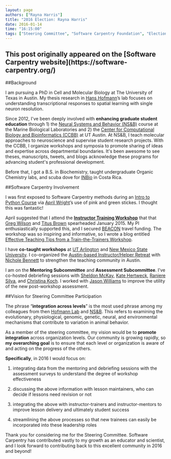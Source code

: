```yaml
---
layout: page
authors: ["Rayna Harris"]
title: "2016 Election: Rayna Harris"
date: 2016-01-14
time: "16:15:00"
tags: ["Steering Committee", "Software Carpentry Foundation", "Election 2016", "Software Carpentry"]
---
```


<h2>This post originally appeared on the [Software Carpentry website](https://software-carpentry.org/)</h2>

##Background

I am pursuing a PhD in Cell and Molecular Biology at The University of Texas in Austin. My thesis research in [Hans Hofmann](http://cichlid.biosci.utexas.edu/)’s lab focuses on understanding transcriptional responses to spatial learning with single neuron resolution. 

Since 2012, I've been deeply involved with **enhancing graduate student education** through 1) the [Neural Systems and Behavior (NS&B)](http://www.mbl.edu/nsb/) course at the Marine Biological Laboratories and 2) the [Center for Computational Biology and Bioinformatics (CCBB)](http://ccbb.biosci.utexas.edu/) at UT Austin. At NS&B, I teach molecular approaches to neuroscience and supervise student research projects. With the CCBB, I organize workshops and symposia to promote sharing of ideas and expertise across departmental boundaries. It's been awesome to see theses, manuscripts, tweets, and blogs acknowledge these programs for advancing student's professional development.   

Before that, I got a B.S. in Biochemistry, taught undergraduate Organic Chemistry labs, and scuba dove for [INBio](http://www.inbio.ac.cr/en/) in Costa Rica. 

##Software Carpentry Involvement

I was first exposed to Software Carpentry methods during an [Intro to Python Course](https://github.com/wrightaprilm/CourseCCBB_pythonspring2014) via [April Wright](http://wrightaprilm.github.io/)’s use of pink and green stickes. I thought this was fantastic!

April suggested that I attend the [**Instructor Training Workshop**](http://ivory.idyll.org/blog/2014-davis-swc-training.html) that that [Greg Wilson](http://third-bit.com/about.html) and [Titus Brown](http://ged.msu.edu/) spearheaded January 2015. My PI enthusiastically supported this, and I secured [BEACON](http://beacon-center.org/) travel funding. The workshop was so inspiring and informative, so I wrote a blog entitled [Effective Teaching Tips from a Train-the-Trainers Workshop](http://blogs.plos.org/neuro/2015/02/12/effective-teaching-tips-from-a-train-the-trainers-workshop/).

I have **co-taught workshops** at [UT Arlington](https://naupaka.github.io/2015-04-18-UT-Arlington/) and [New Mexico State
University](https://jarthurgross.github.io/2015-08-13-nmsu/). I co-organized the [Austin-based Instructor/Helper Retreat](https://etherpad.wikimedia.org/p/swc-instructor-retreat-2015-austin) with [Nichole Bennett](https://twitter.com/choleness) to strengthen the teaching community in Austin.

I am on the **Mentoring Subcommittee** and **Assessment Subcommittee**. I’ve co-hosted debriefing sessions with [Sheldon McKay](http://gmod.org/wiki/User:Mckays), [Kate Hertweck](https://sites.google.com/site/k8hertweck/), [Raniere Silva](https://twitter.com/rgaiacs), and [Christina Koch](http://christinalk.github.io/). I worked with [Jason Williams](https://twitter.com/JasonWilliamsNY) to improve the utility of the new post-workshop assessment. 

##Vision for Steering Committee Participation

The phrase “**integration across levels**” is the most used phrase among my colleagues from then [Hofmann Lab](http://cichlid.biosci.utexas.edu/) and [NS&B](http://www.mbl.edu/nsb/). This refers to examining the evolutionary, physiological, genomic, genetic, neural, and environmental mechanisms that contribute to variation in animal behavior. 

As a member of the steering committee, my vision would be to **promote integration** across organization levels. Our community is growing rapidly, so **my overarching goal** is to ensure that each level or organization is aware of and acting on the progress of the others. 

**Specifically**, in 2016 I would focus on:

1. integrating data from the mentoring and debriefing sessions with the assessment surveys to understand the degree of workshop effectiveness 

2. discussing the above information with lesson maintainers, who can decide if lessons need revision or not

3. integrating the above with instructor-trainers and instructor-mentors to improve lesson delivery and ultimately student success

4. streamlining the above processes so that new trainees can easily be incorporated into these leadership roles

Thank you for considering me for the Steering Committee. Software Carpentry has contributed vastly to my growth as an educator and scientist, and I look forward to contributing back to this excellent community in 2016 and beyond!
